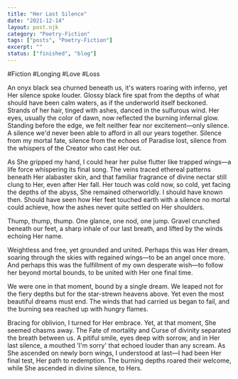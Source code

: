 ```yaml
---
title: "Her Last Silence"
date: "2021-12-14"
layout: post.njk
category: "Poetry-Fiction"
tags: ["posts", "Poetry-Fiction"]
excerpt: ""
status: ["finished", "blog"]
---
```


#Fiction #Longing #Love #Loss 

An onyx black sea churned beneath us, it's waters roaring with inferno, yet Her silence spoke louder. Glossy black fire spat from the depths of what should have been calm waters, as if the underworld itself beckoned. Strands of her hair, tinged with ashes, danced in the sulfurous wind. Her eyes, usually the color of dawn, now reflected the burning infernal glow. Standing before the edge, we felt neither fear nor excitement—only silence. A silence we'd never been able to afford in all our years together. Silence from my mortal fate, silence from the echoes of Paradise lost, silence from the whispers of the Creator who cast Her out.

As She gripped my hand, I could hear her pulse flutter like trapped wings—a life force whispering its final song. The veins traced ethereal patterns beneath Her alabaster skin, and that familiar fragrance of divine nectar still clung to Her, even after Her fall. Her touch was cold now, so cold, yet facing the depths of the abyss, She remained otherworldly. I should have known then. Should have seen how Her feet touched earth with a silence no mortal could achieve, how the ashes never quite settled on Her shoulders.

Thump, thump, thump. One glance, one nod, one jump. Gravel crunched beneath our feet, a sharp inhale of our last breath, and lifted by the winds echoing Her name.

Weightless and free, yet grounded and united. Perhaps this was Her dream, soaring through the skies with regained wings—to be an angel once more. And perhaps this was the fulfillment of my own desperate wish—to follow her beyond mortal bounds, to be united with Her one final time.

We were one in that moment, bound by a single dream. We leaped not for the fiery depths but for the star-strewn heavens above. Yet even the most beautiful dreams must end. The winds that had carried us began to fail, and the burning sea reached up with hungry flames.

Bracing for oblivion, I turned for Her embrace. Yet, at that moment, She seemed chasms away. The Fate of mortality and Curse of divinity separated the breath between us. A pitiful smile, eyes deep with sorrow, and in Her last silence, a mouthed 'I'm sorry' that echoed louder than any scream. As She ascended on newly born wings, I understood at last—I had been Her final test, Her path to redemption. The burning depths roared their welcome, while She ascended in divine silence, to Hers.